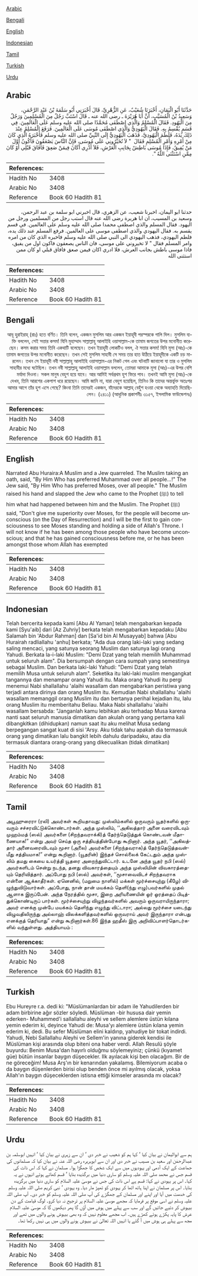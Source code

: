 [Arabic](#arabic)

[Bengali](#bengali)

[English](#english)

[Indonesian](#indonesian)

[Tamil](#tamil)

[Turkish](#turkish)

[Urdu](#urdu)

## Arabic


<div dir="rtl" lang="ar" style={{fontSize:'larger',backgroundColor:'#f8f9fa',padding:20}}>
حَدَّثَنَا أَبُو الْيَمَانِ، أَخْبَرَنَا شُعَيْبٌ، عَنِ الزُّهْرِيِّ، قَالَ أَخْبَرَنِي أَبُو سَلَمَةَ بْنُ عَبْدِ الرَّحْمَنِ، وَسَعِيدُ بْنُ الْمُسَيَّبِ، أَنَّ أَبَا هُرَيْرَةَ ـ رضى الله عنه ـ قَالَ اسْتَبَّ رَجُلٌ مِنَ الْمُسْلِمِينَ وَرَجُلٌ مِنَ الْيَهُودِ‏.‏ فَقَالَ الْمُسْلِمُ وَالَّذِي اصْطَفَى مُحَمَّدًا صلى الله عليه وسلم عَلَى الْعَالَمِينَ‏.‏ فِي قَسَمٍ يُقْسِمُ بِهِ‏.‏ فَقَالَ الْيَهُودِيُّ وَالَّذِي اصْطَفَى مُوسَى عَلَى الْعَالَمِينَ‏.‏ فَرَفَعَ الْمُسْلِمُ عِنْدَ ذَلِكَ يَدَهُ، فَلَطَمَ الْيَهُودِيَّ، فَذَهَبَ الْيَهُودِيُّ إِلَى النَّبِيِّ صلى الله عليه وسلم فَأَخْبَرَهُ الَّذِي كَانَ مِنْ أَمْرِهِ وَأَمْرِ الْمُسْلِمِ فَقَالَ ‏ "‏ لاَ تُخَيِّرُونِي عَلَى مُوسَى، فَإِنَّ النَّاسَ يَصْعَقُونَ فَأَكُونُ أَوَّلَ مَنْ يُفِيقُ، فَإِذَا مُوسَى بَاطِشٌ بِجَانِبِ الْعَرْشِ، فَلاَ أَدْرِي أَكَانَ فِيمَنْ صَعِقَ فَأَفَاقَ قَبْلِي أَوْ كَانَ مِمَّنِ اسْتَثْنَى اللَّهُ ‏"‏‏.‏
</div>
<div style={{backgroundColor:'#f8f9fa',padding:20, marginBottom: 10}}><table> <thead> <tr> <th>References:</th> <th></th> </tr> </thead> <tbody><tr><td>Hadith No</td><td>3408</td></tr><tr><td>Arabic No</td><td>3408</td></tr><tr><td>Reference</td><td>Book 60 Hadith 81</td></tr></tbody></table></div>


<div dir="rtl" lang="ar" style={{fontSize:'larger',backgroundColor:'#f8f9fa',padding:20}}>
حدثنا ابو اليمان، اخبرنا شعيب، عن الزهري، قال اخبرني ابو سلمة بن عبد الرحمن، وسعيد بن المسيب، ان ابا هريرة رضى الله عنه قال استب رجل من المسلمين ورجل من اليهود. فقال المسلم والذي اصطفى محمدا صلى الله عليه وسلم على العالمين. في قسم يقسم به. فقال اليهودي والذي اصطفى موسى على العالمين. فرفع المسلم عند ذلك يده، فلطم اليهودي، فذهب اليهودي الى النبي صلى الله عليه وسلم فاخبره الذي كان من امره وامر المسلم فقال " لا تخيروني على موسى، فان الناس يصعقون فاكون اول من يفيق، فاذا موسى باطش بجانب العرش، فلا ادري اكان فيمن صعق فافاق قبلي او كان ممن استثنى الله
</div>
<div style={{backgroundColor:'#f8f9fa',padding:20, marginBottom: 10}}><table> <thead> <tr> <th>References:</th> <th></th> </tr> </thead> <tbody><tr><td>Hadith No</td><td>3408</td></tr><tr><td>Arabic No</td><td>3408</td></tr><tr><td>Reference</td><td>Book 60 Hadith 81</td></tr></tbody></table></div>

## Bengali


<div dir="rtl" lang="bn" style={{fontSize:'larger',backgroundColor:'#f8f9fa',padding:20}}>
আবূ হুরাইরাহ্ (রাঃ) হতে বর্ণিত। তিনি বলেন, একজন মুসলিম আর একজন ইয়াহূদী পরস্পরকে গালি দিল। মুসলিম ব্যক্তি বললেন, সেই সত্তার কসম! যিনি মুহাম্মাদ সাল্লাল্লাহু আলাইহি ওয়াসাল্লাম-কে তামাম জগতের উপর মনোনীত করেছেন। কসম করার সময় তিনি একথাটি বলেছেন। তখন ইয়াহূদী লোকটিও বলল, ঐ সত্তার কসম! যিনি মূসা (আঃ)-কে তামাম জগতের উপর মনোনীত করেছেন। তখন সেই মুসলিম সাহাবী সে সময় তার হাত উঠিয়ে ইয়াহূদীকে একটি চড় মারলেন। তখন সে ইয়াহূদী নবী সাল্লাল্লাহু আলাইহি ওয়াসাল্লাম-এর নিকট গেল এবং ঘটনাটি জানালো যা তার ও মুসলিম সাহাবীর মধ্যে ঘটেছিল। তখন নবী সাল্লাল্লাহু আলাইহি ওয়াসাল্লাম বললেন, তোমরা আমাকে মূসা (আঃ)-এর উপর বেশি মর্যাদা দিওনা। সকল মানুষ বেহুশ হয়ে যাবে। আর আমিই সর্বপ্রথম হুশ ফিরে পাব। তখনই আমি মূসা (আঃ)-কে দেখব, তিনি আরশের একপাশ ধরে রয়েছেন। আমি জানি না, যারা বেহুশ হয়েছিল, তিনিও কি তাদের অন্তর্ভুক্ত অতঃপর আমার আগে তাঁর হুশ এসে গেছে? কিংবা তিনি তাদেরই একজন, যাঁদেরকে আল্লাহ্ বেহুঁশ হওয়া থেকে অব্যাহতি দিয়েছিলেন। (২৪১১) (আধুনিক প্রকাশনীঃ ৩১৫৭, ইসলামিক ফাউন্ডেশনঃ)
</div>
<div style={{backgroundColor:'#f8f9fa',padding:20, marginBottom: 10}}><table> <thead> <tr> <th>References:</th> <th></th> </tr> </thead> <tbody><tr><td>Hadith No</td><td>3408</td></tr><tr><td>Arabic No</td><td>3408</td></tr><tr><td>Reference</td><td>Book 60 Hadith 81</td></tr></tbody></table></div>

## English


<div dir="ltr" lang="en" style={{fontSize:'larger',backgroundColor:'#f8f9fa',padding:20}}>
Narrated Abu Huraira:A Muslim and a Jew quarreled. The Muslim taking an oath, said, "By Him Who has preferred Muhammad over all people...!" The Jew said, "By Him Who has preferred Moses, over all people." The Muslim raised his hand and slapped the Jew who came to the Prophet (ﷺ) to tell him what had happened between him and the Muslim. The Prophet (ﷺ) said, "Don't give me superiority over Moses, for the people will become unconscious (on the Day of Resurrection) and I will be the first to gain consciousness to see Moses standing and holding a side of Allah's Throne. I will not know if he has been among those people who have become unconscious; and that he has gained consciousness before me, or he has been amongst those whom Allah has exempted
</div>
<div style={{backgroundColor:'#f8f9fa',padding:20, marginBottom: 10}}><table> <thead> <tr> <th>References:</th> <th></th> </tr> </thead> <tbody><tr><td>Hadith No</td><td>3408</td></tr><tr><td>Arabic No</td><td>3408</td></tr><tr><td>Reference</td><td>Book 60 Hadith 81</td></tr></tbody></table></div>

## Indonesian


<div dir="ltr" lang="id" style={{fontSize:'larger',backgroundColor:'#f8f9fa',padding:20}}>
Telah bercerita kepada kami [Abu Al Yaman] telah mengabarkan kepada kami [Syu'aib] dari [Az Zuhriy] berkata telah mengabarkan kepadaku [Abu Salamah bin 'Abdur Rahman] dan [Sa'id bin Al Musayyab] bahwa [Abu Hurairah radliallahu 'anhu] berkata; "Ada dua orang laki-laki yang sedang saling mencaci, yang satunya seorang Muslim dan satunya lagi orang Yahudi. Berkata la-i-laki Muslim: "Demi Dzat yang telah memilih Muhammad untuk seluruh alam". Dia bersumpah dengan cara sumpah yang semestinya sebagai Muslim. Dan berkata laki-laki Yahudi: "Demi Dzat yang telah memilih Musa untuk seluruh alam". Seketika itu laki-laki muslim mengangkat tangannya dan menampar orang Yahudi itu. Maka orang Yahudi itu pergi menemui Nabi shallallahu 'alaihi wasallam dan mengabarkan peristiwa yang terjadi antara dirinya dan orang Muslim itu. Kemudian Nabi shallallahu 'alaihi wasallam memanggil orang Muslim itu dan bertanya perihal kejadian itu, lalu orang Muslim itu memberitahu Beliau. Maka Nabi shallallahu 'alaihi wasallam bersabda: "Janganlah kamu lebihkan aku terhadap Musa karena nanti saat seluruh manusia dimatikan dan akulah orang yang pertama kali dibangkitkan (dihidupkan) namun saat itu aku melihat Musa sedang berpegangan sangat kuat di sisi 'Arsy. Aku tidak tahu apakah dia termasuk orang yang dimatikan lalu bangkit lebih dahulu daripadaku, atau dia termasuk diantara orang-orang yang dikecualikan (tidak dimatikan)
</div>
<div style={{backgroundColor:'#f8f9fa',padding:20, marginBottom: 10}}><table> <thead> <tr> <th>References:</th> <th></th> </tr> </thead> <tbody><tr><td>Hadith No</td><td>3408</td></tr><tr><td>Arabic No</td><td>3408</td></tr><tr><td>Reference</td><td>Book 60 Hadith 81</td></tr></tbody></table></div>

## Tamil


<div dir="ltr" lang="ta" style={{fontSize:'larger',backgroundColor:'#f8f9fa',padding:20}}>
அபூஹுரைரா (ரலி) அவர்கள் கூறியதாவது: முஸ்லிம்களில் ஒருவரும் யூதர்களில் ஒருவரும் சச்சரவிட்டுக்கொண்டார்கள். அந்த முஸ்லிம், ‘‘அகிலத்தார் அனை வரைவிடவும் முஹம்மத் (ஸல்) அவர்களை (சிறந்தவராக்கி)த் தேர்ந்தெடுத்துக் கொண்டவன் மீதாணையாக!” என்று அவர் செய்த ஒரு சத்தியத்தின்போது கூறினார். அந்த யூதர், ‘‘அகிலத்தார் அனைவரைவிடவும் மூசா (அலை) அவர்களை (சிறந்தவராக)த் தேர்ந்தெடுத்தவன்மீது சத்தியமாக!” என்று கூறினார். (யூதரின்) இந்தச் சொல்லைக் கேட்டதும் அந்த முஸ்லிம் தமது கையை உயர்த்தி யூதரை அறைந்துவிட்டார். உடனே அந்த யூதர் நபி (ஸல்) அவர்களிடம் சென்று நடந்த, தனது விவகாரத்தையும் அந்த முஸ்லிமின் விவகாரத்தையும் தெரிவித்தார். அப்போது நபி (ஸல்) அவர்கள், ‘‘மூசாவைவிடச் சிறந்தவராக என்னை ஆக்காதீர்கள். ஏனெனில், (மறுமை நாளில்) மக்கள் மூர்ச்சையுற்று (கீழே) விழுந்துவிடுவார்கள். அப்போது, நான் தான் மயக்கம் தெளி(ந்து எழு)பவர்களில் முதல் ஆளாக இருப்பேன். அந்த நேரத்தில் மூசா, இறை அரியணையின் ஓர் ஓரத்தைப் பிடித்துக்கொண்டிருப் பார்கள். மூர்ச்சையுற்று விழுந்தவர்களில் அவரும் ஒருவராயிருந்தாரா; அவர் எனக்கு முன்பே மயக்கம் தெளிந்து எழுந்து விட்டாரா; அல்லது மூர்ச்சை யடைந்து விழுவதிலிருந்து அல்லாஹ் விலக்களித்தவர்களில் ஒருவராய் அவர் இருந்தாரா என்பது எனக்குத் தெரியாது” என்று கூறினார்கள்.86 இந்த ஹதீஸ் இரு அறிவிப்பாளர்தொடர்களில் வந்துள்ளது. அத்தியாயம் :
</div>
<div style={{backgroundColor:'#f8f9fa',padding:20, marginBottom: 10}}><table> <thead> <tr> <th>References:</th> <th></th> </tr> </thead> <tbody><tr><td>Hadith No</td><td>3408</td></tr><tr><td>Arabic No</td><td>3408</td></tr><tr><td>Reference</td><td>Book 60 Hadith 81</td></tr></tbody></table></div>

## Turkish


<div dir="ltr" lang="tr" style={{fontSize:'larger',backgroundColor:'#f8f9fa',padding:20}}>
Ebu Hureyre r.a. dedi ki: "Müslümanlardan bir adam ile Yahudilerden bir adam birbirine ağır sözler söyledi. Müslüman -bir hususa dair yemin ederken- Muhammed'i sallallahu aleyhi ve sellem alemlere üstün kılana yemin ederim ki, deyince Yahudi de: Musa'yı alemlere üstün kılana yemin ederim ki, dedi. Bu sefer Müslüman elini kaldırıp, yahudiye bir tokat indirdi. Yahudi, Nebi Sallallahu Aleyhi ve Sellem'in yanına giderek kendisi ile Müslüman kişi arasında olup biteni ona haber verdi. Allah Resulü şöyle buyurdu: Benim Musa'dan hayırlı olduğmu söylemeyiniz; çünkü (kıyamet güe) bütün insanlar baygın düşecekler. Ilk ayılacak kişi ben olacağım. Bir de ne göreceğim! Musa Arş'ın bir kenarından yakalamış. Bilemiyorum acaba o da baygın düşenlerden birisi olup benden önce mi ayılmış olacak, yoksa Allah'ın baygın düşeceklerden istisna ettiği kimseler arasında mı olacak?
</div>
<div style={{backgroundColor:'#f8f9fa',padding:20, marginBottom: 10}}><table> <thead> <tr> <th>References:</th> <th></th> </tr> </thead> <tbody><tr><td>Hadith No</td><td>3408</td></tr><tr><td>Arabic No</td><td>3408</td></tr><tr><td>Reference</td><td>Book 60 Hadith 81</td></tr></tbody></table></div>

## Urdu


<div dir="rtl" lang="ur" style={{fontSize:'larger',backgroundColor:'#f8f9fa',padding:20}}>
ہم سے ابوالیمان نے بیان کیا ‘ کہا ہم کو شعیب نے خبر دی ‘ ان سے زہری نے بیان کیا ‘ انہیں ابوسلمہ بن عبدالرحمٰن اور سعید بن مسیب نے خبر دی اور ان سے ابوہریرہ رضی اللہ عنہ نے بیان کیا کہ مسلمانوں کی جماعت کے ایک آدمی اور یہودیوں میں سے ایک شخص کا جھگڑا ہوا۔ مسلمان نے کہا کہ اس ذات کی قسم جس نے محمد صلی اللہ علیہ وسلم کو ساری دنیا میں برگذیدہ بنایا ‘ قسم کھاتے ہوئے انہوں نے یہ کہا۔ اس پر یہودی نے کہا: قسم ہے اس ذات کی جس نے موسیٰ علیہ السلام کو ساری دنیا میں برگزیدہ بنایا۔ اس پر مسلمان نے اپنا ہاتھ اٹھا کر یہودی کو تھپڑ مار دیا۔ وہ یہودی ‘ نبی کریم صلی اللہ علیہ وسلم کی خدمت میں آیا اور اپنے اور مسلمان کے جھگڑے کی آپ صلی اللہ علیہ وسلم کو خبر دی۔ آپ صلی اللہ علیہ وسلم نے اسی موقع پر فرمایا کہ مجھے موسیٰ علیہ السلام پر ترجیح نہ دیا کرو۔ لوگ قیامت کے دن بیہوش کر دئیے جائیں گے اور سب سے پہلے میں ہوش میں آؤں گا پھر دیکھوں گا کہ موسیٰ علیہ السلام عرش کا پایہ پکڑے ہوئے کھڑے ہیں۔ اب مجھے معلوم نہیں کہ وہ بھی بیہوش ہونے والوں میں تھے اور مجھ سے پہلے ہی ہوش میں آ گئے یا انہیں اللہ تعالیٰ نے بیہوش ہونے والوں میں ہی نہیں رکھا تھا۔
</div>
<div style={{backgroundColor:'#f8f9fa',padding:20, marginBottom: 10}}><table> <thead> <tr> <th>References:</th> <th></th> </tr> </thead> <tbody><tr><td>Hadith No</td><td>3408</td></tr><tr><td>Arabic No</td><td>3408</td></tr><tr><td>Reference</td><td>Book 60 Hadith 81</td></tr></tbody></table></div>